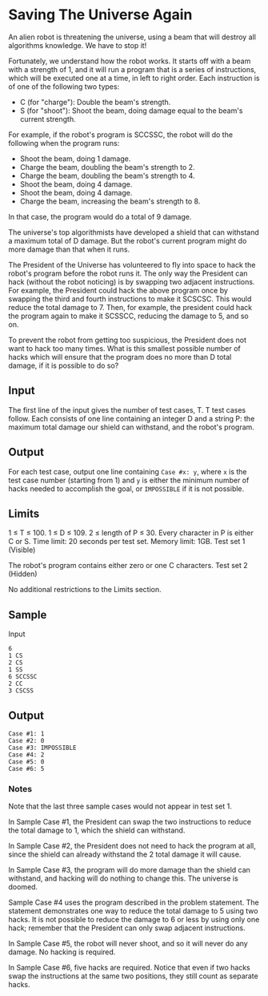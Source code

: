 # Saving The Universe Again

An alien robot is threatening the universe, using a beam that will destroy all algorithms knowledge. We have to stop it!

Fortunately, we understand how the robot works. It starts off with a beam with a strength of 1, and it will run a program that is a series of instructions, which will be executed one at a time, in left to right order. Each instruction is of one of the following two types:

* C (for "charge"): Double the beam's strength.
* S (for "shoot"): Shoot the beam, doing damage equal to the beam's current strength.

For example, if the robot's program is SCCSSC, the robot will do the following when the program runs:

* Shoot the beam, doing 1 damage.
* Charge the beam, doubling the beam's strength to 2.
* Charge the beam, doubling the beam's strength to 4.
* Shoot the beam, doing 4 damage.
* Shoot the beam, doing 4 damage.
* Charge the beam, increasing the beam's strength to 8.

In that case, the program would do a total of 9 damage.

The universe's top algorithmists have developed a shield that can withstand a maximum total of D damage. But the robot's current program might do more damage than that when it runs.

The President of the Universe has volunteered to fly into space to hack the robot's program before the robot runs it. The only way the President can hack (without the robot noticing) is by swapping two adjacent instructions. For example, the President could hack the above program once by swapping the third and fourth instructions to make it SCSCSC. This would reduce the total damage to 7. Then, for example, the president could hack the program again to make it SCSSCC, reducing the damage to 5, and so on.

To prevent the robot from getting too suspicious, the President does not want to hack too many times. What is this smallest possible number of hacks which will ensure that the program does no more than D total damage, if it is possible to do so? 

## Input

The first line of the input gives the number of test cases, T. T test cases follow. Each consists of one line containing an integer D and a string P: the maximum total damage our shield can withstand, and the robot's program. 

## Output

For each test case, output one line containing `Case #x: y`, where `x` is the test case number (starting from 1) and `y` is either the minimum number of hacks needed to accomplish the goal, or `IMPOSSIBLE` if it is not possible. 

## Limits

1 ≤ T ≤ 100.
1 ≤ D ≤ 109.
2 ≤ length of P ≤ 30.
Every character in P is either C or S.
Time limit: 20 seconds per test set.
Memory limit: 1GB.
Test set 1 (Visible)

The robot's program contains either zero or one C characters.
Test set 2 (Hidden)

No additional restrictions to the Limits section. 


## Sample

Input 
```
6
1 CS
2 CS
1 SS
6 SCCSSC
2 CC
3 CSCSS
```

## Output
```
Case #1: 1
Case #2: 0
Case #3: IMPOSSIBLE
Case #4: 2
Case #5: 0
Case #6: 5
```

### Notes

 Note that the last three sample cases would not appear in test set 1.

In Sample Case #1, the President can swap the two instructions to reduce the total damage to 1, which the shield can withstand.

In Sample Case #2, the President does not need to hack the program at all, since the shield can already withstand the 2 total damage it will cause.

In Sample Case #3, the program will do more damage than the shield can withstand, and hacking will do nothing to change this. The universe is doomed.

Sample Case #4 uses the program described in the problem statement. The statement demonstrates one way to reduce the total damage to 5 using two hacks. It is not possible to reduce the damage to 6 or less by using only one hack; remember that the President can only swap adjacent instructions.

In Sample Case #5, the robot will never shoot, and so it will never do any damage. No hacking is required.

In Sample Case #6, five hacks are required. Notice that even if two hacks swap the instructions at the same two positions, they still count as separate hacks. 